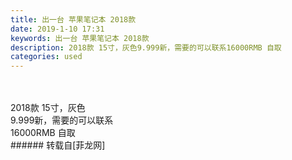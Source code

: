 ```yaml
---
title: 出一台 苹果笔记本 2018款
date: 2019-1-10 17:31
keywords: 出一台 苹果笔记本 2018款
description: 2018款 15寸，灰色9.999新，需要的可以联系16000RMB 自取
categories: used
---
```

<td class="t_f" id="postmessage_2659493">

<br/>
<br/>
2018款 15寸，灰色<br/>
9.999新，需要的可以联系<br/>
16000RMB 自取<img alt="" border="0" class="zoom" data-cf-modified-0238553755db4b8c45e5f3ef-="" file="https://bbs.boniu666.co/data/attachment/forum/201901/07/195642o5h8zbentzdts8tm.png" id="aimg_jAK6P" lazyloadthumb="1" onclick="" onmouseover="" src="https://bbs.boniu666.co/data/attachment/forum/201901/07/195642o5h8zbentzdts8tm.png"/><br/>
</td>
###### 转载自[菲龙网]
